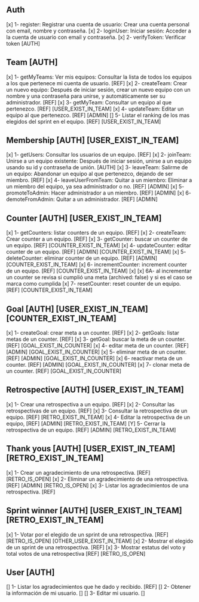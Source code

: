 ## Auth

[x] 1- register: Registrar una cuenta de usuario: Crear una cuenta personal con email, nombre y contraseña.
[x] 2- loginUser: Iniciar sesión: Acceder a la cuenta de usuario con email y contraseña.
[x] 2- verifyToken: Verificar token [AUTH]

## Team [AUTH]

[x] 1- getMyTeams: Ver mis equipos: Consultar la lista de todos los equipos a los que pertenece mi cuenta de usuario. [REF]
[x] 2- createTeam: Crear un nuevo equipo: Después de iniciar sesión, crear un nuevo equipo con un nombre y una contraseña para unirse, y automáticamente ser su administrador. [REF]
[x] 3- getMyTeam: Consultar un equipo al que pertenezco. [REF] [USER_EXIST_IN_TEAM]
[x] 4- updateTeam: Editar un equipo al que pertenezco. [REF] [ADMIN]
[] 5- Listar el ranking de los mas elegidos del sprint en el equipo. [REF] [USER_EXIST_IN_TEAM]

## Membership [AUTH] [USER_EXIST_IN_TEAM]

[x] 1- getUsers: Consultar los usuarios de un equipo. [REF]
[x] 2- joinTeam: Unirse a un equipo existente: Después de iniciar sesión, unirse a un equipo usando su id y contraseña de unión. [AUTH]
[x] 3- leaveTeam: Salirme de un equipo: Abandonar un equipo al que pertenezco, dejando de ser miembro. [REF]
[x] 4- leaveUserFromTeam: Quitar a un miembro: Eliminar a un miembro del equipo, ya sea administrador o no. [REF] [ADMIN]
[x] 5- promoteToAdmin: Hacer administrador a un miembro. [REF] [ADMIN]
[x] 6- demoteFromAdmin: Quitar a un administrador. [REF] [ADMIN]

## Counter [AUTH] [USER_EXIST_IN_TEAM]

[x] 1- getCounters: listar counters de un equipo. [REF]
[x] 2- createTeam: Crear counter a un equipo. [REF]
[x] 3- getCounter: buscar un counter de un equipo. [REF] [COUNTER_EXIST_IN_TEAM]
[x] 4- updateCounter: editar counter de un equipo. [REF] [ADMIN] [COUNTER_EXIST_IN_TEAM]
[x] 5- deleteCounter: eliminar counter de un equipo. [REF] [ADMIN] [COUNTER_EXIST_IN_TEAM]
[x] 6- incrementCounter: increment counter de un equipo. [REF] [COUNTER_EXIST_IN_TEAM]
[x] [x] 6A- al incrementar un counter se revisa si cumplió una meta (archived: false) y si es el caso se marca como cumplida
[x] 7- resetCounter: reset counter de un equipo. [REF] [COUNTER_EXIST_IN_TEAM]

## Goal [AUTH] [USER_EXIST_IN_TEAM] [COUNTER_EXIST_IN_TEAM]

[x] 1- createGoal: crear meta a un counter. [REF]
[x] 2- getGoals: listar metas de un counter. [REF]
[x] 3- getGoal: buscar la meta de un counter. [REF] [GOAL_EXIST_IN_COUNTER]
[x] 4- editar meta de un counter. [REF] [ADMIN] [GOAL_EXIST_IN_COUNTER]
[x] 5- eliminar meta de un counter. [REF] [ADMIN] [GOAL_EXIST_IN_COUNTER]
[x] 6- reactivar meta de un counter. [REF] [ADMIN] [GOAL_EXIST_IN_COUNTER]
[x] 7- clonar meta de un counter. [REF] [GOAL_EXIST_IN_COUNTER]

## Retrospective [AUTH] [USER_EXIST_IN_TEAM]

[x] 1- Crear una retrospectiva a un equipo. [REF]
[x] 2- Consultar las retrospectivas de un equipo. [REF]
[x] 3- Consultar la retrospectiva de un equipo. [REF] [RETRO_EXIST_IN_TEAM]
[x] 4- Editar la retrospectiva de un equipo, [REF] [ADMIN] [RETRO_EXIST_IN_TEAM]
[Y] 5- Cerrar la retrospectiva de un equipo. [REF] [ADMIN] [RETRO_EXIST_IN_TEAM]

## Thank yous [AUTH] [USER_EXIST_IN_TEAM] [RETRO_EXIST_IN_TEAM]

[x] 1- Crear un agradecimiento de una retrospectiva. [REF] [RETRO_IS_OPEN]
[x] 2- Eliminar un agradecimiento de una retrospectiva. [REF] [ADMIN] [RETRO_IS_OPEN]
[x] 3- Listar los agradecimientos de una retrospectiva. [REF]

## Sprint winner [AUTH] [USER_EXIST_IN_TEAM] [RETRO_EXIST_IN_TEAM]

[x] 1- Votar por el elegido de un sprint de una retrospectiva. [REF] [RETRO_IS_OPEN] [OTHER_USER_EXIST_IN_TEAM]
[x] 2- Mostrar el elegido de un sprint de una retrospectiva. [REF]
[x] 3- Mostrar estatus del voto y total votos de una retrospectiva [REF] [RETRO_IS_OPEN]

## User [AUTH]

[] 1- Listar los agradecimientos que he dado y recibido. [REF]
[] 2- Obtener la información de mi usuario. []
[] 3- Editar mi usuario. []
